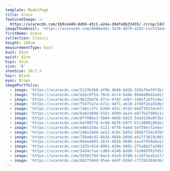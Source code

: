 ```yaml
---
template: ModelPage
title: Grace
featuredImage: >-
  https://ucarecdn.com/1b9ce449-8d69-43c1-a24a-d94fe8b33435/-/crop/2437x1287/0,45/-/preview/
imageThumbnail: 'https://ucarecdn.com/9b80eddc-3a76-4870-a283-c1c5316a0040/'
firstName: Grace
collection: Classic
height: 168cm
measurementType: bust
bust: 83cm
waist: 62cm
hips: 91cm
size: '8'
shoeSize: 38/7.5
hair: Black
eyes: Brown
imagePortfolio:
  - image: 'https://ucarecdn.com/5133b268-af96-4648-8d2b-320af6af6f2b/'
  - image: 'https://ucarecdn.com/da5c0f54-78cb-4cc4-b44b-804bd06d2ad2/'
  - image: 'https://ucarecdn.com/9b22bbf6-47ce-4742-adb7-1d8ef1bf5c0e/'
  - image: 'https://ucarecdn.com/f5d75a7a-b72c-44f1-a610-1fddf2ea93db/'
  - image: 'https://ucarecdn.com/7a0cc37c-b340-452c-9f43-66d719134c6f/'
  - image: 'https://ucarecdn.com/ba023690-915c-4509-ae14-e877b27d8911/'
  - image: 'https://ucarecdn.com/8ff086e3-5b84-4656-b821-5dad158a0f1b/'
  - image: 'https://ucarecdn.com/6af80778-4c60-4b76-b97f-b7c50001001b/'
  - image: 'https://ucarecdn.com/e065334a-5121-4ff6-9a6d-5ef59ec52e6e/'
  - image: 'https://ucarecdn.com/2d6e2b66-ae52-4c0c-b05d-26bbf154c870/'
  - image: 'https://ucarecdn.com/750a0cd2-8b2b-469b-b8dd-e417f3819c80/'
  - image: 'https://ucarecdn.com/05eedd03-1b31-4816-9b06-1ac47450aba1/'
  - image: 'https://ucarecdn.com/1d25c91d-8061-420e-9881-2f5a8b27a298/'
  - image: 'https://ucarecdn.com/54d4cfae-cd6d-4240-8dd6-7a3669762fd5/'
  - image: 'https://ucarecdn.com/5038179d-0ac3-41e9-8f80-1c24f1ea5a17/'
  - image: 'https://ucarecdn.com/8b27564d-95ae-4a9f-b5bd-c7f2bb384b30/'
---
```



